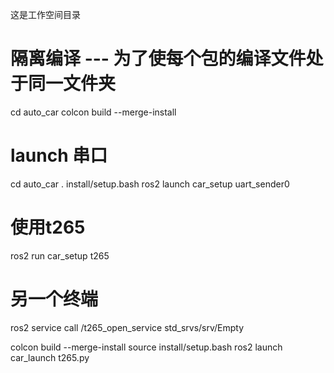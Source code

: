 这是工作空间目录

# 隔离编译 --- 为了使每个包的编译文件处于同一文件夹
cd auto_car
colcon build --merge-install



# launch 串口
cd auto_car
. install/setup.bash
ros2 launch car_setup uart_sender0



# 使用t265
ros2 run car_setup t265
# 另一个终端
ros2 service call /t265_open_service std_srvs/srv/Empty


colcon build --merge-install
source install/setup.bash
ros2 launch car_launch t265.py